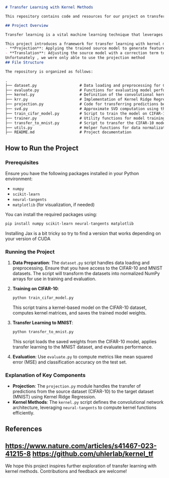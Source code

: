 ```markdown
# Transfer Learning with Kernel Methods

This repository contains code and resources for our project on transfer learning using kernel methods, inspired by the work of Radhakrishnan et al. (2023). The project explores the integration of kernel-based methods into transfer learning frameworks, specifically focusing on projection and translation techniques to adapt models across different tasks, such as transferring knowledge from CIFAR-10 to MNIST.

## Project Overview

Transfer learning is a vital machine learning technique that leverages knowledge from one task to improve performance on a related task, particularly when the target task has limited data. While deep neural networks are widely used for this purpose, they often act like "black boxes" and require substantial computational resources. In contrast, kernel methods offer simplicity and strong theoretical foundations but have been challenging to adapt for transfer learning across tasks with different label spaces or distributions.

This project introduces a framework for transfer learning with kernel methods, utilizing two key operations:
- **Projection**: Applying the trained source model to generate features for the target task.
- **Translation**: Adjusting the source model with a correction term to fit the target task.
Unfortunately , we were only able to use the projection method 
## File Structure

The repository is organized as follows:

.
├── dataset.py                   # Data loading and preprocessing for CIFAR-10 and MNIST
├── evaluate.py                  # Functions for evaluating model performance (MSE, accuracy)
├── kernel.py                    # Definition of the convolutional kernel-based architecture
├── krr.py                       # Implementation of Kernel Ridge Regression (KRR)
├── projection.py                # Code for transferring predictions between datasets
├── svd.py                       # Approximate SVD computation using the Nystrom method
├── train_cifar_model.py         # Script to train the model on CIFAR-10
├── trainer.py                   # Utility functions for model training and data transfer
├── transfer_to_mnist.py         # Script to transfer the CIFAR-10 model to MNIST
├── utils.py                     # Helper functions for data normalization and preprocessing
├── README.md                    # Project documentation
```

## How to Run the Project

### Prerequisites

Ensure you have the following packages installed in your Python environment:
- `numpy`
- `scikit-learn`
- `neural-tangents`
- `matplotlib` (for visualization, if needed)

You can install the required packages using:
```bash
pip install numpy scikit-learn neural-tangents matplotlib
```

Installing Jax is a bit tricky so try to find a version that works depending on your version of CUDA

### Running the Project

1. **Data Preparation**: The `dataset.py` script handles data loading and preprocessing. Ensure that you have access to the CIFAR-10 and MNIST datasets. The script will transform the datasets into normalized NumPy arrays for use in training and evaluation.

2. **Training on CIFAR-10**:
   ```bash
   python train_cifar_model.py
   ```
   This script trains a kernel-based model on the CIFAR-10 dataset, computes kernel matrices, and saves the trained model weights.

3. **Transfer Learning to MNIST**:
   ```bash
   python transfer_to_mnist.py
   ```
   This script loads the saved weights from the CIFAR-10 model, applies transfer learning to the MNIST dataset, and evaluates performance.

4. **Evaluation**: Use `evaluate.py` to compute metrics like mean squared error (MSE) and classification accuracy on the test set.

### Explanation of Key Components

- **Projection**: The `projection.py` module handles the transfer of predictions from the source dataset (CIFAR-10) to the target dataset (MNIST) using Kernel Ridge Regression.
- **Kernel Methods**: The `kernel.py` script defines the convolutional network architecture, leveraging `neural-tangents` to compute kernel functions efficiently.

## References
https://www.nature.com/articles/s41467-023-41215-8
https://github.com/uhlerlab/kernel_tf
---

We hope this project inspires further exploration of transfer learning with kernel methods. Contributions and feedback are welcome!
```

